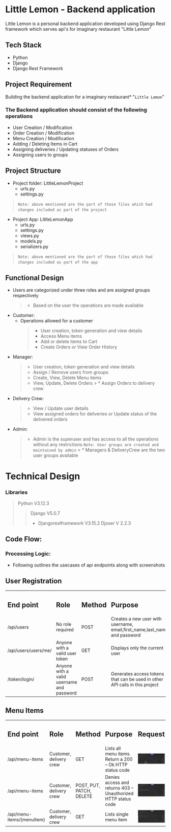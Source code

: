 # Little Lemon - Backend application
Little Lemon is a personal backend application developed using Django Rest framework which serves api's for imaginary restaurant "Little Lemon"

## Tech Stack
* Python
* Django
* Django Rest Framework

## Project Requirement
Building the backend application for a imaginary restaurant* "`Little Lemon`"

### The Backend application should consist of the following operations
* User Creation / Modification
* Order Creation / Modification
* Menu Creation / Modification
* Adding / Deleting Items in Cart
* Assigning deliveries / Updating statuses of Orders
* Assigning users to groups

## Project Structure
* Project folder: LittleLemonProject
    * urls.py
    * settings.py
> `Note: above mentioned are the part of those files which had changes included as part of the project`
* Project App: LittleLemonApp
    * urls.py
    * settings.py
    * views.py
    * models.py
    * serializers.py
> `Note: above mentioned are the part of those files which had changes included as part of the app`

## Functional Design
* Users are categorized under three roles and are assigned groups respectively
    > * Based on the user the operations are made available
* Customer:
    * Operations allowed for a customer
        > * User creation, token generation and view details
        > * Access Menu items
        > * Add or delete items to Cart
        > * Create Orders or View Order History
* Manager:
    > * User creation, token generation and view details
    > * Assign / Remove users from groups 
    > * Create, View, Delete Menu items
    > * View, Update, Delete Orders
        > * Assign Orders to delivery crew
* Delivery Crew:
    > * View / Update user details
    > * View assigned orders for deliveries or Update status of the delivered orders
* Admin:
    > * Admin is the superuser and has access to all the operations without any restrictions
    > `Note: User groups are created and maintained by admin`
        > * Managers & DeliveryCrew are the two user groups available

# Technical Design
### Libraries
> Python V3.12.3
> > Django V5.0.7
> > * Djangorestframework V3.15.2
> > Djoser V 2.2.3

## Code Flow:
### Processing Logic:
* Following outlines the usecases of api endpoints along with screenshots
## User Registration
<table>
  <tr>
    <td><h2>End point</h2></td>
    <td><h2>Role</h2></td>
    <td><h2>Method</h2></td>
    <td><h2>Purpose</h2></td>
    <td><h2>Request</h2></td>
    <td><h2>Response</h2></td>
  </tr>
  <tr>
    <td>/api/users</td>
    <td>No role required</td>
    <td>POST</td>
    <td>Creates a new user with username, email,first_name,last_name and password</td>
    <td><img src = "https://github.com/vish4life/LittleLemon-Backend/blob/main/Snapshots_Usecase/01_user_creation_ins_req.JPG"/></td>
    <td><img src = "https://github.com/vish4life/LittleLemon-Backend/blob/main/Snapshots_Usecase/01_user_creation_ins_res.JPG"/></td>
  </tr>
  <tr>
    <td>/api/users/users/me/</td>
    <td>Anyone with a valid user token</td>
    <td>GET</td>
    <td>Displays only the current user</td>
    <td><img src = "https://github.com/vish4life/LittleLemon-Backend/blob/main/Snapshots_Usecase/02_user_details_ins_req.JPG"/></td>
    <td><img src = "https://github.com/vish4life/LittleLemon-Backend/blob/main/Snapshots_Usecase/02_user_details_ins_res.JPG"/></td>
  </tr>
  <tr>
    <td>/token/login/</td>
    <td>Anyone with a valid username and password</td>
    <td>POST</td>
    <td>Generates access tokens that can be used in other API calls in this project</td>
    <td><img src = "https://github.com/vish4life/LittleLemon-Backend/blob/main/Snapshots_Usecase/03_token_creation_ins_req.JPG"/></td>
    <td><img src = "https://github.com/vish4life/LittleLemon-Backend/blob/main/Snapshots_Usecase/03_token_creation_ins_res.JPG"/></td>
  </tr>
</table>

## Menu Items
<table>
  <tr>
    <td><h2>End point</h2></td>
    <td><h2>Role</h2></td>
    <td><h2>Method</h2></td>
    <td><h2>Purpose</h2></td>
    <td><h2>Request</h2></td>
    <td><h2>Response</h2></td>
  </tr>
  <tr>
    <td>/api/menu-items</td>
    <td>Customer, delivery crew</td>
    <td>GET</td>
    <td>Lists all menu items. Return a 200 – Ok HTTP status code</td>
    <td><img src = "https://github.com/vish4life/LittleLemon-Backend/blob/main/Snapshots_Usecase/04_get_menu_ins_req.JPG"/></td>
    <td><img src = "https://github.com/vish4life/LittleLemon-Backend/blob/main/Snapshots_Usecase/04_get_menu_ins_res.JPG"/></td>
  </tr>
  <tr>
    <td>/api/menu-items</td>
    <td>Customer, delivery crew</td>
    <td>POST, PUT, PATCH, DELETE</td>
    <td>Denies access and returns 403 – Unauthorized HTTP status code</td>
    <td><img src = "https://github.com/vish4life/LittleLemon-Backend/blob/main/Snapshots_Usecase/04_put_menu_ins_req.JPG"/></td>
    <td><img src = "https://github.com/vish4life/LittleLemon-Backend/blob/main/Snapshots_Usecase/04_put_menu_ins_res.JPG"/></td>
  </tr>
  <tr>
    <td>/api/menu-items/{menuItem}</td>
    <td>Customer, delivery crew</td>
    <td>GET</td>
    <td>Lists single menu item</td>
    <td><img src = "https://github.com/vish4life/LittleLemon-Backend/blob/main/Snapshots_Usecase/06_get_menu_id_ins_req.JPG"/></td>
    <td><img src = "https://github.com/vish4life/LittleLemon-Backend/blob/main/Snapshots_Usecase/06_get_menu_id_ins_res.JPG"/></td>
  </tr>
</table>